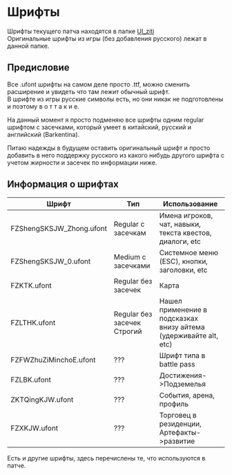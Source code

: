 # Шрифты

Шрифты текущего патча находятся в папке [UI_ziti](../../patch/cn/Ru_Patch_Strings_Main_P/ZhuxianClient/Content/UI/UI_Texture/UI_ziti)
<br>Оригинальные шрифты из игры (без добавления русского) лежат в данной папке.

## Предисловие

Все .ufont шрифты на самом деле просто .ttf, можно сменить расширение и увидеть что там лежит обычный шрифт.
<br> В шрифте из игры русские символы есть, но они никак не подготовлены и поэтому в о т  т а к и е.

На данный момент я просто подменяю все шрифты одним regular шрифтом с засечками, 
который умеет в китайский, русский и английский (Barkentina).

Питаю надежды в будущем оставить оригинальный шрифт и просто добавить в него поддержку 
русского из какого нибудь другого шрифта с учетом жирности и засечек по информации ниже.

## Информация о шрифтах

| Шрифт                    | Тип                              | Использование                                                         |
|--------------------------|----------------------------------|-----------------------------------------------------------------------|
| FZShengSKSJW_Zhong.ufont | Regular с засечкам               | Имена игроков, чат, навыки, <br>текста квестов, диалоги, etc          |
| FZShengSKSJW_0.ufont     | Medium с засечками               | Системное меню (ESC), кнопки, заголовки, etc                          |
| FZKTK.ufont              | Regular без засечек              | Карта                                                                 |
| FZLTHK.ufont             | Regular без засечек <br> Строгий | Нашел применение в подсказках <br>внизу айтема (удерживайте alt, etc) |
| FZFWZhuZiMinchoE.ufont   | ???                              | Шрифт типа в battle pass                                              |
| FZLBK.ufont              | ???                              | Достижения->Подземелья                                                |
| ZKTQingKJW.ufont         | ???                              | События, арена, профиль                                               |
| FZXKJW.ufont             | ???                              | Торговец в резиденции, Артефакты->развитие                            |

Есть и другие шрифты, здесь перечислены те, что используются в патче.
